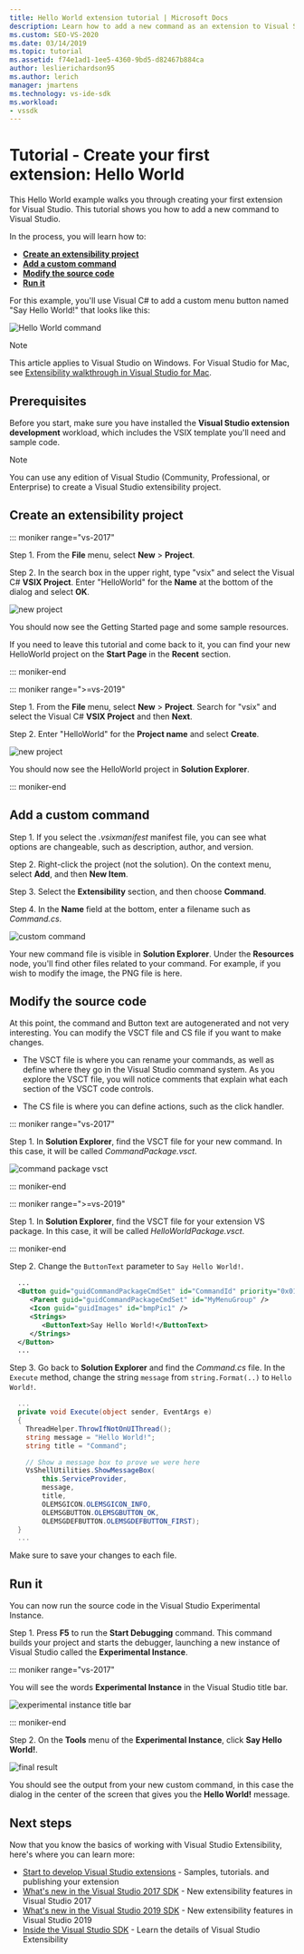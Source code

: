 ```yaml
---
title: Hello World extension tutorial | Microsoft Docs
description: Learn how to add a new command as an extension to Visual Studio, which involves creating a project, adding a command, and modifying the source code.
ms.custom: SEO-VS-2020
ms.date: 03/14/2019
ms.topic: tutorial
ms.assetid: f74e1ad1-1ee5-4360-9bd5-d82467b884ca
author: leslierichardson95
ms.author: lerich
manager: jmartens
ms.technology: vs-ide-sdk
ms.workload:
- vssdk
---
```

# Tutorial - Create your first extension: Hello World

This Hello World example walks you through creating your first extension for Visual Studio. This tutorial shows you how to add a new command to Visual Studio.

In the process, you will learn how to:

* **[Create an extensibility project](#create-an-extensibility-project)**
* **[Add a custom command](#add-a-custom-command)**
* **[Modify the source code](#modify-the-source-code)**
* **[Run it](#run-it)**

For this example, you'll use Visual C# to add a custom menu button named "Say Hello World!" that looks like this:

![Hello World command](media/hello-world-say-hello-world.png)

> [!NOTE]
> This article applies to Visual Studio on Windows. For Visual Studio for Mac, see [Extensibility walkthrough in Visual Studio for Mac](/visualstudio/mac/extending-visual-studio-mac-walkthrough).

## Prerequisites

Before you start, make sure you have installed the **Visual Studio extension development** workload, which includes the VSIX template you'll need and sample code.

> [!NOTE]
> You can use any edition of Visual Studio (Community, Professional, or Enterprise) to create a Visual Studio extensibility project.

## Create an extensibility project

::: moniker range="vs-2017"

Step 1. From the **File** menu, select **New** > **Project**.

Step 2. In the search box in the upper right, type "vsix" and select the Visual C# **VSIX Project**. Enter "HelloWorld" for the **Name** at the bottom of the dialog and select **OK**.

![new project](media/hello-world-new-project.png)

You should now see the Getting Started page and some sample resources.

If you need to leave this tutorial and come back to it, you can find your new HelloWorld project on the **Start Page** in the **Recent** section.

::: moniker-end

::: moniker range=">=vs-2019"

Step 1. From the **File** menu, select **New** > **Project**. Search for "vsix" and select the Visual C# **VSIX Project** and then **Next**.

Step 2. Enter "HelloWorld" for the **Project name** and select **Create**.

![new project](media/hello-world-new-project-2019.png)

You should now see the HelloWorld project in **Solution Explorer**.

::: moniker-end

## Add a custom command

Step 1. If you select the *.vsixmanifest* manifest file, you can see what options are changeable, such as description, author, and version.

Step 2. Right-click the project (not the solution). On the context menu, select **Add**, and then **New Item**.

Step 3. Select the **Extensibility** section, and then choose **Command**.

Step 4. In the **Name** field at the bottom, enter a filename such as *Command.cs*.

![custom command](media/hello-world-vsix-command.png)

Your new command file is visible in **Solution Explorer**. Under the **Resources** node, you'll find other files related to your command. For example, if you wish to modify the image, the PNG file is here.

## Modify the source code

At this point, the command and Button text are autogenerated and not very interesting. You can modify the VSCT file and CS file if you want to make changes.

* The VSCT file is where you can rename your commands, as well as define where they go in the Visual Studio command system. As you explore the VSCT file, you will notice comments that explain what each section of the VSCT code controls.

* The CS file is where you can define actions, such as the click handler.

::: moniker range="vs-2017"

Step 1. In **Solution Explorer**, find the VSCT file for your new command. In this case, it will be called *CommandPackage.vsct*.

![command package vsct](media/hello-world-command-package-vsct.png)

::: moniker-end

::: moniker range=">=vs-2019"

Step 1. In **Solution Explorer**, find the VSCT file for your extension VS package. In this case, it will be called *HelloWorldPackage.vsct*.

::: moniker-end

Step 2. Change the `ButtonText` parameter to `Say Hello World!`.

```xml
  ...
  <Button guid="guidCommandPackageCmdSet" id="CommandId" priority="0x0100" type="Button">
     <Parent guid="guidCommandPackageCmdSet" id="MyMenuGroup" />
     <Icon guid="guidImages" id="bmpPic1" />
     <Strings>
        <ButtonText>Say Hello World!</ButtonText>
     </Strings>
  </Button>
  ...
```

Step 3. Go back to **Solution Explorer** and find the *Command.cs* file. In the `Execute` method, change the string `message` from `string.Format(..)` to `Hello World!`.

```csharp
  ...
  private void Execute(object sender, EventArgs e)
  {
    ThreadHelper.ThrowIfNotOnUIThread();
    string message = "Hello World!";
    string title = "Command";

    // Show a message box to prove we were here
    VsShellUtilities.ShowMessageBox(
        this.ServiceProvider,
        message,
        title,
        OLEMSGICON.OLEMSGICON_INFO,
        OLEMSGBUTTON.OLEMSGBUTTON_OK,
        OLEMSGDEFBUTTON.OLEMSGDEFBUTTON_FIRST);
  }
  ...
```

Make sure to save your changes to each file.

## Run it

You can now run the source code in the Visual Studio Experimental Instance.

Step 1. Press **F5** to run the **Start Debugging** command. This command builds your project and starts the debugger, launching a new instance of Visual Studio called the **Experimental Instance**.

::: moniker range="vs-2017"

You will see the words **Experimental Instance** in the Visual Studio title bar.

![experimental instance title bar](media/hello-world-exp-instance.png)

::: moniker-end

Step 2. On the **Tools** menu of the **Experimental Instance**, click **Say Hello World!**.

![final result](media/hello-world-final-result.png)

You should see the output from your new custom command, in this case the dialog in the center of the screen that gives you the **Hello World!** message.

## Next steps

Now that you know the basics of working with Visual Studio Extensibility, here's where you can learn more:

* [Start to develop Visual Studio extensions](starting-to-develop-visual-studio-extensions.md) - Samples, tutorials. and publishing your extension
* [What's new in the Visual Studio 2017 SDK](what-s-new-in-the-visual-studio-2017-sdk.md) - New extensibility features in Visual Studio 2017
* [What's new in the Visual Studio 2019 SDK](whats-new-visual-studio-2019-sdk.md) - New extensibility features in Visual Studio 2019
* [Inside the Visual Studio SDK](internals/inside-the-visual-studio-sdk.md) - Learn the details of Visual Studio Extensibility
